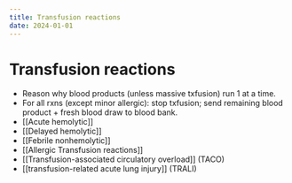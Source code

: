 ```yaml
---
title: Transfusion reactions
date: 2024-01-01
---
```


# Transfusion reactions

- Reason why blood products (unless massive txfusion) run 1 at a time.
- For all rxns (except minor allergic): stop txfusion; send remaining blood product + fresh blood draw to blood bank.
- [[Acute hemolytic]]
- [[Delayed hemolytic]]
- [[Febrile nonhemolytic]]
- [[Allergic Transfusion reactions]]
- [[Transfusion-associated circulatory overload]] (TACO)
- [[transfusion-related acute lung injury]] (TRALI)
